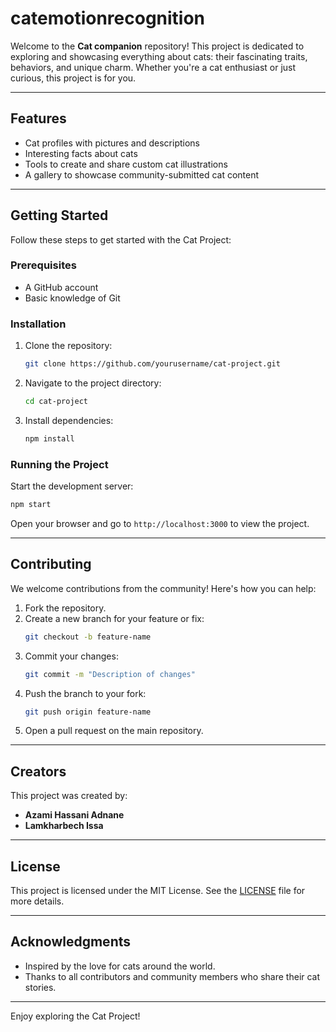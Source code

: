 # catemotionrecognition

Welcome to the **Cat companion** repository! This project is dedicated to exploring and showcasing everything about cats: their fascinating traits, behaviors, and unique charm. Whether you're a cat enthusiast or just curious, this project is for you.

---

## Features
- Cat profiles with pictures and descriptions
- Interesting facts about cats
- Tools to create and share custom cat illustrations
- A gallery to showcase community-submitted cat content

---

## Getting Started

Follow these steps to get started with the Cat Project:

### Prerequisites
- A GitHub account
- Basic knowledge of Git

### Installation
1. Clone the repository:
   ```bash
   git clone https://github.com/yourusername/cat-project.git
   ```
2. Navigate to the project directory:
   ```bash
   cd cat-project
   ```
3. Install dependencies:
   ```bash
   npm install
   ```

### Running the Project
Start the development server:
```bash
npm start
```

Open your browser and go to `http://localhost:3000` to view the project.

---

## Contributing

We welcome contributions from the community! Here's how you can help:

1. Fork the repository.
2. Create a new branch for your feature or fix:
   ```bash
   git checkout -b feature-name
   ```
3. Commit your changes:
   ```bash
   git commit -m "Description of changes"
   ```
4. Push the branch to your fork:
   ```bash
   git push origin feature-name
   ```
5. Open a pull request on the main repository.

---

## Creators
This project was created by:
- **Azami Hassani Adnane**
- **Lamkharbech Issa**

---

## License
This project is licensed under the MIT License. See the [LICENSE](LICENSE) file for more details.

---

## Acknowledgments
- Inspired by the love for cats around the world.
- Thanks to all contributors and community members who share their cat stories.

---

Enjoy exploring the Cat Project!
